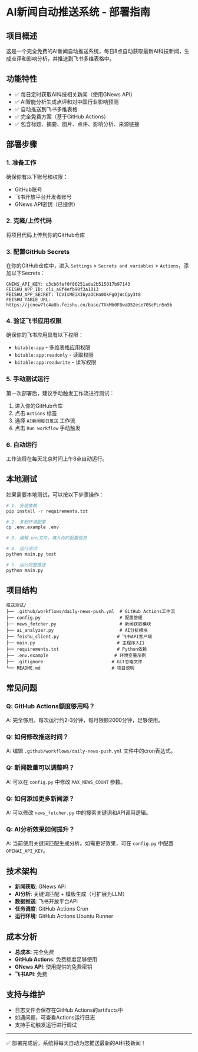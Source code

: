 # AI新闻自动推送系统 - 部署指南

## 项目概述
这是一个完全免费的AI新闻自动推送系统，每日8点自动获取最新AI科技新闻，生成点评和影响分析，并推送到飞书多维表格中。

## 功能特性
- ✅ 每日定时获取AI科技相关新闻（使用GNews API）
- ✅ AI智能分析生成点评和对中国行业影响预测
- ✅ 自动推送到飞书多维表格
- ✅ 完全免费方案（基于GitHub Actions）
- ✅ 包含标题、摘要、图片、点评、影响分析、来源链接

## 部署步骤

### 1. 准备工作
确保你有以下账号和权限：
- GitHub账号
- 飞书开放平台开发者账号
- GNews API密钥（已提供）

### 2. 克隆/上传代码
将项目代码上传到你的GitHub仓库

### 3. 配置GitHub Secrets
在你的GitHub仓库中，进入 `Settings` > `Secrets and variables` > `Actions`，添加以下Secrets：

```
GNEWS_API_KEY: c3cb6fef0f86251ada2b515017b97143
FEISHU_APP_ID: cli_a8f4efb90f3a1013
FEISHU_APP_SECRET: lCVIsMEiXI6yaOCHa0OkFgOjWcCpy3t8
FEISHU_TABLE_URL: https://jcnew7lc4a8b.feishu.cn/base/TXkMb0FBwaD52ese70ScPLn5n5b
```

### 4. 验证飞书应用权限
确保你的飞书应用具有以下权限：
- `bitable:app` - 多维表格应用权限
- `bitable:app:readonly` - 读取权限  
- `bitable:app:readwrite` - 读写权限

### 5. 手动测试运行
第一次部署后，建议手动触发工作流进行测试：
1. 进入你的GitHub仓库
2. 点击 `Actions` 标签
3. 选择 `AI新闻每日推送` 工作流
4. 点击 `Run workflow` 手动触发

### 6. 自动运行
工作流将在每天北京时间上午8点自动运行。

## 本地测试

如果需要本地测试，可以按以下步骤操作：

```bash
# 1. 安装依赖
pip install -r requirements.txt

# 2. 复制环境配置
cp .env.example .env

# 3. 编辑.env文件，填入你的配置信息

# 4. 运行测试
python main.py test

# 5. 运行完整推送
python main.py
```

## 项目结构
```
推送测试/
├── .github/workflows/daily-news-push.yml  # GitHub Actions工作流
├── config.py                              # 配置管理
├── news_fetcher.py                        # 新闻获取模块
├── ai_analyzer.py                         # AI分析模块
├── feishu_client.py                      # 飞书API客户端
├── main.py                               # 主程序入口
├── requirements.txt                      # Python依赖
├── .env.example                         # 环境变量示例
├── .gitignore                          # Git忽略文件
└── README.md                           # 项目说明
```

## 常见问题

### Q: GitHub Actions额度够用吗？
A: 完全够用。每次运行约2-3分钟，每月限额2000分钟，足够使用。

### Q: 如何修改推送时间？
A: 编辑 `.github/workflows/daily-news-push.yml` 文件中的cron表达式。

### Q: 新闻数量可以调整吗？
A: 可以在 `config.py` 中修改 `MAX_NEWS_COUNT` 参数。

### Q: 如何添加更多新闻源？
A: 可以修改 `news_fetcher.py` 中的搜索关键词和API调用逻辑。

### Q: AI分析效果如何提升？
A: 当前使用关键词匹配生成分析。如需更好效果，可在 `config.py` 中配置 `OPENAI_API_KEY`。

## 技术架构
- **新闻获取**: GNews API
- **AI分析**: 关键词匹配 + 模板生成（可扩展为LLM）
- **数据推送**: 飞书开放平台API
- **任务调度**: GitHub Actions Cron
- **运行环境**: GitHub Actions Ubuntu Runner

## 成本分析
- **总成本**: 完全免费
- **GitHub Actions**: 免费额度足够使用
- **GNews API**: 使用提供的免费密钥
- **飞书API**: 免费

## 支持与维护
- 日志文件会保存在GitHub Actions的artifacts中
- 如遇问题，可查看Actions运行日志
- 支持手动触发运行进行调试

---
✅ 部署完成后，系统将每天自动为您推送最新的AI科技新闻！
